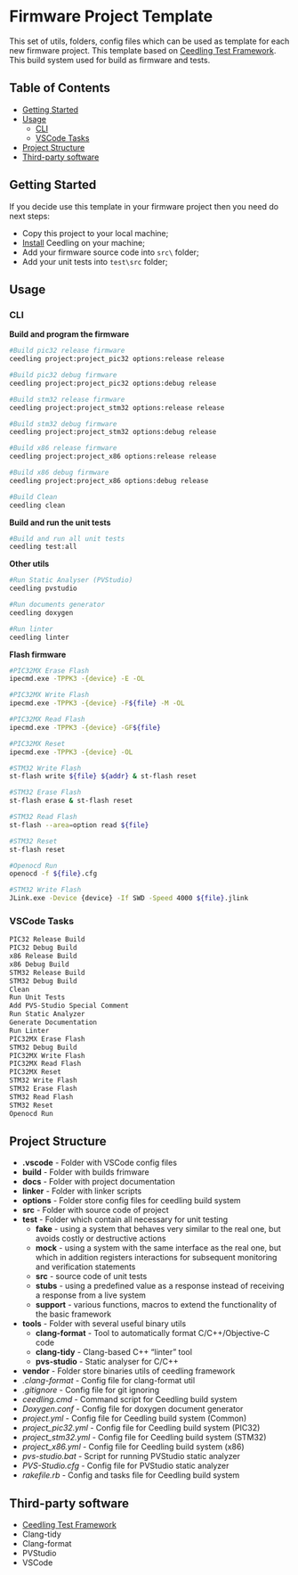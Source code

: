 # Firmware Project Template

This set of utils, folders, config files which can be used as template for each new firmware project.
This template based on [Ceedling Test Framework](https://github.com/ThrowTheSwitch/Ceedling). This build system used for build as firmware and tests.

## Table of Contents

* [Getting Started](#getting-started)
* [Usage](#usage)
  * [CLI](#cli)
  * [VSCode Tasks](#vscode-tasks)
* [Project Structure](#project-structure)
* [Third-party software](#third-party-software)

## Getting Started

If you decide use this template in your firmware project then you need do next steps:

- Copy this project to your local machine;
- [Install](https://github.com/ThrowTheSwitch/Ceedling) Ceedling on your machine;
- Add your firmware source code into `src\` folder;
- Add your unit tests into `test\src` folder;
## Usage
### CLI

**Build and program the firmware**

```bash
#Build pic32 release firmware
ceedling project:project_pic32 options:release release

#Build pic32 debug firmware
ceedling project:project_pic32 options:debug release

#Build stm32 release firmware
ceedling project:project_stm32 options:release release

#Build stm32 debug firmware
ceedling project:project_stm32 options:debug release

#Build x86 release firmware
ceedling project:project_x86 options:release release

#Build x86 debug firmware
ceedling project:project_x86 options:debug release

#Build Clean
ceedling clean
```

**Build and run the unit tests**

```bash
#Build and run all unit tests
ceedling test:all
```

**Other utils**

```bash
#Run Static Analyser (PVStudio)
ceedling pvstudio

#Run documents generator
ceedling doxygen

#Run linter
ceedling linter
```

**Flash firmware**

```bash
#PIC32MX Erase Flash
ipecmd.exe -TPPK3 -{device} -E -OL

#PIC32MX Write Flash
ipecmd.exe -TPPK3 -{device} -F${file} -M -OL

#PIC32MX Read Flash
ipecmd.exe -TPPK3 -{device} -GF${file}

#PIC32MX Reset
ipecmd.exe -TPPK3 -{device} -OL

#STM32 Write Flash
st-flash write ${file} ${addr} & st-flash reset

#STM32 Erase Flash
st-flash erase & st-flash reset

#STM32 Read Flash
st-flash --area=option read ${file}

#STM32 Reset
st-flash reset

#Openocd Run
openocd -f ${file}.cfg

#STM32 Write Flash
JLink.exe -Device {device} -If SWD -Speed 4000 ${file}.jlink
```
### VSCode Tasks

```bash
PIC32 Release Build
PIC32 Debug Build
x86 Release Build
x86 Debug Build
STM32 Release Build
STM32 Debug Build
Clean
Run Unit Tests
Add PVS-Studio Special Comment
Run Static Analyzer
Generate Documentation
Run Linter
PIC32MX Erase Flash
STM32 Debug Build
PIC32MX Write Flash
PIC32MX Read Flash
PIC32MX Reset
STM32 Write Flash
STM32 Erase Flash
STM32 Read Flash
STM32 Reset
Openocd Run
```
## Project Structure

* __.vscode__ - Folder with VSCode config files
* __build__ - Folder with builds frimware
* __docs__ - Folder with project documentation
* __linker__ - Folder with linker scripts
* __options__ - Folder store config files for ceedling build system
* __src__ - Folder with source code of project
* __test__ - Folder which contain all necessary for unit testing
    * __fake__ - using a system that behaves very similar to the real one, but avoids costly or destructive actions
    * __mock__ - using a system with the same interface as the real one, but which in addition registers interactions for subsequent monitoring and verification statements
    * __src__ - source code of unit tests
    * __stubs__ - using a predefined value as a response instead of receiving a response from a live system
    * __support__ - various functions, macros to extend the functionality of the basic framework
* __tools__ - Folder with several useful binary utils
    * __clang-format__ - Tool to automatically format C/C++/Objective-C code
    * __clang-tidy__ - Clang-based C++ “linter” tool
    * __pvs-studio__ - Static analyser for C/C++
* __vendor__ - Folder store binaries utils of ceedling framework
* _.clang-format_ - Config file for clang-format util
* _.gitignore_ - Config file for git ignoring
* _ceedling.cmd_ - Command script for Ceedling build system
* _Doxygen.conf_ - Config file for doxygen document generator
* _project.yml_ - Config file for Ceedling build system (Common)
* _project_pic32.yml_ - Config file for Ceedling build system (PIC32)
* _project_stm32.yml_ - Config file for Ceedling build system (STM32)
* _project_x86.yml_ - Config file for Ceedling build system (x86)
* _pvs-studio.bat_ - Script for running PVStudio static analyzer
* _PVS-Studio.cfg_ - Config file for PVStudio static analyzer
* _rakefile.rb_ - Config and tasks file for Ceedling build system

## Third-party software

  - [Ceedling Test Framework](https://github.com/ThrowTheSwitch/Ceedling)
  - Clang-tidy
  - Clang-format
  - PVStudio
  - VSCode

